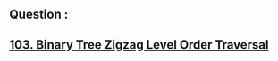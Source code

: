 ## Question : 
<h2> <a href="https://leetcode.com/problems/binary-tree-zigzag-level-order-traversal/submissions/">103. Binary Tree Zigzag Level Order Traversal</a>
